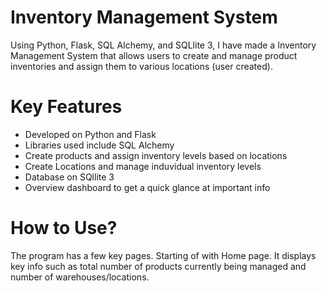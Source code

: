 # Inventory Management System

Using Python, Flask, SQL Alchemy, and SQLlite 3, I have made a Inventory Management System that allows users to create and manage product inventories and assign them to various locations (user created). 

# Key Features

- Developed on Python and Flask
- Libraries used include SQL Alchemy
- Create products and assign inventory levels based on locations
- Create Locations and manage induvidual inventory levels
- Database on SQllite 3
- Overview dashboard to get a quick glance at important info

# How to Use?

The program has a few key pages. Starting of with Home page. It displays key info such as total number of products currently being managed and number of warehouses/locations. 

